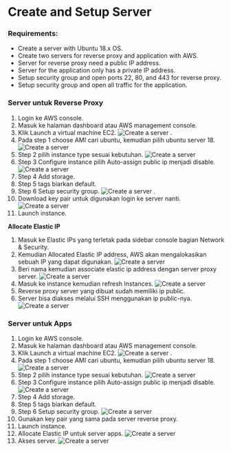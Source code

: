 # Create and Setup Server

### Requirements: ###
- Create a server with Ubuntu 18.x OS.
- Create two servers for reverse proxy and application with AWS.
- Server for reverse proxy need a public IP address.
- Server for the application only has a private IP address.
- Setup security group and open ports 22, 80, and 443 for reverse proxy.
- Setup security group and open all traffic for the application.


### Server untuk Reverse Proxy ###

1. Login ke AWS console.
2. Masuk ke halaman dashboard atau AWS management console.
3. Klik Launch a virtual machine EC2.
![Create a server](screenshot/gambar0.jpg) .
4. Pada step 1 choose AMI cari ubuntu, kemudian pilih ubuntu server 18.
![Create a server](screenshot/gambar1a.jpg) 
5. Step 2 pilih instance type sesuai kebutuhan.
![Create a server](screenshot/gambar1c.jpg)
6. Step 3 Configure instance pilih Auto-assign public ip menjadi disable.
![Create a server](screenshot/gambar1d.jpg)
7. Step 4 Add storage.
8. Step 5 tags biarkan default. 
9. Step 6 Setup security group.
![Create a server](screenshot/gambar1f.jpg) .
10. Download key pair untuk digunakan login ke server nanti.
![Create a server](screenshot/gambar1h.jpg)
11. Launch instance.

**Allocate Elastic IP**
1. Masuk ke Elastic IPs yang terletak pada sidebar console bagian Network & Security.
2. Kemudian Allocated Elastic IP address, AWS akan mengalokasikan sebuah IP yang dapat digunakan.
![Create a server](screenshot/gambar2c.jpg)
3. Beri nama kemudian associate elastic ip address dengan server proxy server.
![Create a server](screenshot/gambar2d.jpg)
4. Masuk ke instance kemudian refresh Instances.
![Create a server](screenshot/gambar2e.jpg)
5. Reverse proxy server yang dibuat sudah memiliki ip public.
6. Server bisa diakses melalui SSH menggunakan ip public-nya.
![Create a server](screenshot/gambar3.jpg)

### Server untuk Apps ###

1. Login ke AWS console.
2. Masuk ke halaman dashboard atau AWS management console.
3. Klik Launch a virtual machine EC2.
![Create a server](screenshot/gambar0.jpg) .
4. Pada step 1 choose AMI cari ubuntu, kemudian pilih ubuntu server 18.
![Create a server](screenshot/gambar1a.jpg) 
5. Step 2 pilih instance type sesuai kebutuhan.
![Create a server](screenshot/gambar1c.jpg)
6. Step 3 Configure instance pilih Auto-assign public ip menjadi disable.
![Create a server](screenshot/gambar1d.jpg)
7. Step 4 Add storage.
8. Step 5 tags biarkan default. 
9. Step 6 Setup security group.
![Create a server](screenshot/gambar4.jpg)
10. Gunakan key pair yang sama pada server reverse proxy.
11. Launch instance.
12. Allocate Elastic IP untuk server apps.
![Create a server](screenshot/gambar5.jpg)
14. Akses server.
![Create a server](screenshot/gambar7.jpg)
